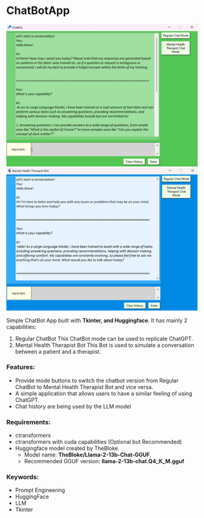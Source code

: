 # ChatBotApp

![ChatBot View](https://github.com/mart1428/ChatBotApp/blob/main/images/ChatBot%20View%201.png) ![Mental Health Therapist Bot](https://github.com/mart1428/ChatBotApp/blob/main/images/Therapist%20ChatBot%20View%201.png)

Simple ChatBot App built with **Tkinter, and Huggingface**. It has mainly 2 capabilities:
1. Regular ChatBot
   This ChatBot mode can be used to replicate ChatGPT. 
2. Mental Health Therapist Bot
   This Bot is used to simulate a conversation between a patient and a therapist.

### Features:
* Provide mode buttons to switch the chatbot version from Regular ChatBot to Mental Health Therapist Bot and vice versa.
* A simple application that allows users to have a similar feeling of using ChatGPT.
* Chat history are being used by the LLM model

 ### Requirements:
 * ctransformers
 * ctransformers with cuda capabilities (Optional but Recommended)
 * Huggingface model created by TheBloke. <br>
     - Model name: **TheBloke/Llama-2-13b-Chat-GGUF**,<br>
     - Recommended GGUF version:  **llama-2-13b-chat.Q4_K_M.gguf** 


### Keywords:
* Prompt Engineering
* HuggingFace
* LLM
* Tkinter
